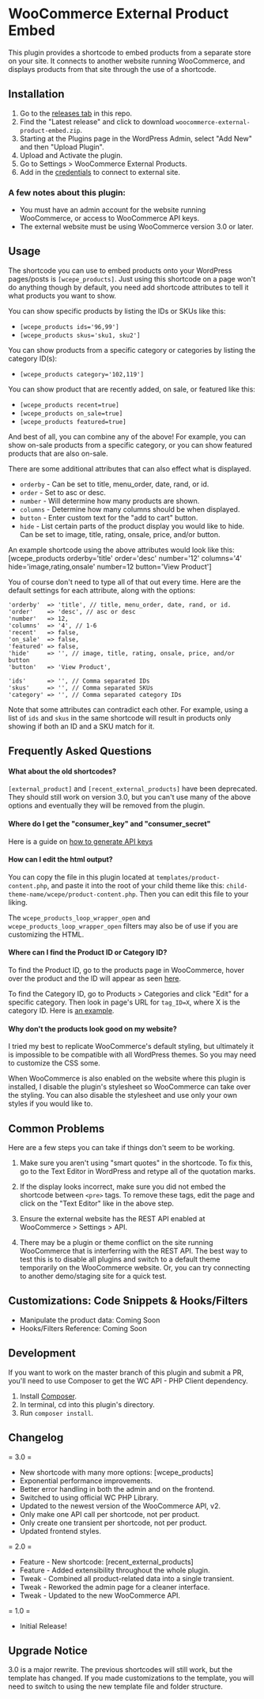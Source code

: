 # WooCommerce External Product Embed
This plugin provides a shortcode to embed products from a separate store on your site. It connects to another website running WooCommerce, and displays products from that site through the use of a shortcode.

## Installation
1. Go to the [releases tab](https://github.com/WPprodigy/woocommerce-external-product-embed/releases) in this repo.
2. Find the "Latest release" and click to download `woocommerce-external-product-embed.zip`.
3. Starting at the Plugins page in the WordPress Admin, select "Add New" and then "Upload Plugin".
3. Upload and Activate the plugin.
3. Go to Settings > WooCommerce External Products.
4. Add in the [credentials](https://docs.woocommerce.com/document/woocommerce-rest-api/) to connect to external site.

### A few notes about this plugin:
* You must have an admin account for the website running WooCommerce, or access to WooCommerce API keys.
* The external website must be using WooCommerce version 3.0 or later.

## Usage

The shortcode you can use to embed products onto your WordPress pages/posts is `[wcepe_products]`. Just using this shortcode on a page won't do anything though by default, you need add shortcode attributes to tell it what products you want to show.

You can show specific products by listing the IDs or SKUs like this:
- `[wcepe_products ids='96,99']`
- `[wcepe_products skus='sku1, sku2']`

You can show products from a specific category or categories by listing the category ID(s):
- `[wcepe_products category='102,119']`

You can show product that are recently added, on sale, or featured like this:
- `[wcepe_products recent=true]`
- `[wcepe_products on_sale=true]`
- `[wcepe_products featured=true]`

And best of all, you can combine any of the above! For example, you can show on-sale products from a specific category, or you can show featured products that are also on-sale.

There are some additional attributes that can also effect what is displayed.

- `orderby` - Can be set to title, menu_order, date, rand, or id.
- `order` - Set to asc or desc.
- `number` - Will determine how many products are shown.
- `columns` - Determine how many columns should be when displayed.
- `button` - Enter custom text for the "add to cart" button.
- `hide` - List certain parts of the product display you would like to hide. Can be set to image, title, rating, onsale, price, and/or button.

An example shortcode using the above attributes would look like this:
[wcepe_products orderby='title' order='desc' number='12' columns='4' hide='image,rating,onsale' number=12 button='View Product']

You of course don't need to type all of that out every time. Here are the default settings for each attribute, along with the options:

```
'orderby'  => 'title', // title, menu_order, date, rand, or id.
'order'    => 'desc', // asc or desc
'number'   => 12,
'columns'  => '4', // 1-6
'recent'   => false,
'on_sale'  => false,
'featured' => false,
'hide'     => '', // image, title, rating, onsale, price, and/or button
'button'   => 'View Product',

'ids'      => '', // Comma separated IDs
'skus'     => '', // Comma separated SKUs
'category' => '', // Comma separated category IDs
```

Note that some attributes can contradict each other. For example, using a list of `ids` and `skus` in the same shortcode will result in products only showing if both an ID and a SKU match for it.

## Frequently Asked Questions

#### What about the old shortcodes?
`[external_product]` and `[recent_external_products]` have been deprecated. They should still work on version 3.0, but you can't use many of the above options and eventually they will be removed from the plugin.

#### Where do I get the "consumer_key" and "consumer_secret"
Here is a guide on [how to generate API keys](https://docs.woocommerce.com/document/woocommerce-rest-api/)

#### How can I edit the html output?
You can copy the file in this plugin located at `templates/product-content.php`, and paste it into the root of your child theme like this: `child-theme-name/wcepe/product-content.php`. Then you can edit this file to your liking.

The `wcepe_products_loop_wrapper_open` and `wcepe_products_loop_wrapper_open` filters may also be of use if you are customizing the HTML.

#### Where can I find the Product ID or Category ID?
To find the Product ID, go to the products page in WooCommerce, hover over the product and the ID will appear as seen [here](http://cld.wthms.co/1RbKGK).

To find the Category ID, go to Products > Categories and click "Edit" for a specific category. Then look in page's URL for `tag_ID=X`, where X is the category ID. Here is [an example](http://cld.wthms.co/1Tgp0W).

#### Why don't the products look good on my website?
I tried my best to replicate WooCommerce's default styling, but ultimately it is impossible to be compatible with all WordPress themes. So you may need to customize the CSS some.

When WooCommerce is also enabled on the website where this plugin is installed, I disable the plugin's stylesheet so WooCommerce can take over the styling. You can also disable the stylesheet and use only your own styles if you would like to.

## Common Problems
Here are a few steps you can take if things don't seem to be working.

1. Make sure you aren't using "smart quotes" in the shortcode. To fix this, go to the Text Editor in WordPress and retype all of the quotation marks.

2. If the display looks incorrect, make sure you did not embed the shortcode between `<pre>` tags. To remove these tags, edit the page and click on the "Text Editor" like in the above step.

3. Ensure the external website has the REST API enabled at WooCommerce > Settings > API.

4. There may be a plugin or theme conflict on the site running WooCommerce that is interferring with the REST API. The best way to test this is to disable all plugins and switch to a default theme temporarily on the WooCommerce website. Or, you can try connecting to another demo/staging site for a quick test.

## Customizations: Code Snippets & Hooks/Filters
* Manipulate the product data: Coming Soon
* Hooks/Filters Reference: Coming Soon

## Development
If you want to work on the master branch of this plugin and submit a PR, you'll need to use Composer to get the WC API - PHP Client dependency.

1. Install [Composer](https://getcomposer.org/).
2. In terminal, cd into this plugin's directory.
3. Run `composer install`.

## Changelog
= 3.0 =
* New shortcode with many more options: [wcepe_products]
* Exponential performance improvements.
* Better error handling in both the admin and on the frontend.
* Switched to using official WC PHP Library.
* Updated to the newest version of the WooCommerce API, v2.
* Only make one API call per shortcode, not per product.
* Only create one transient per shortcode, not per product.
* Updated frontend styles.

= 2.0 =
* Feature - New shortcode: [recent_external_products]
* Feature - Added extensibility throughout the whole plugin.
* Tweak - Combined all product-related data into a single transient.
* Tweak - Reworked the admin page for a cleaner interface.
* Tweak - Updated to the new WooCommerce API.

= 1.0 =
* Initial Release!

## Upgrade Notice
3.0 is a major rewrite. The previous shortcodes will still work, but the template has changed. If you made customizations to the template, you will need to switch to using the new template file and folder structure.
